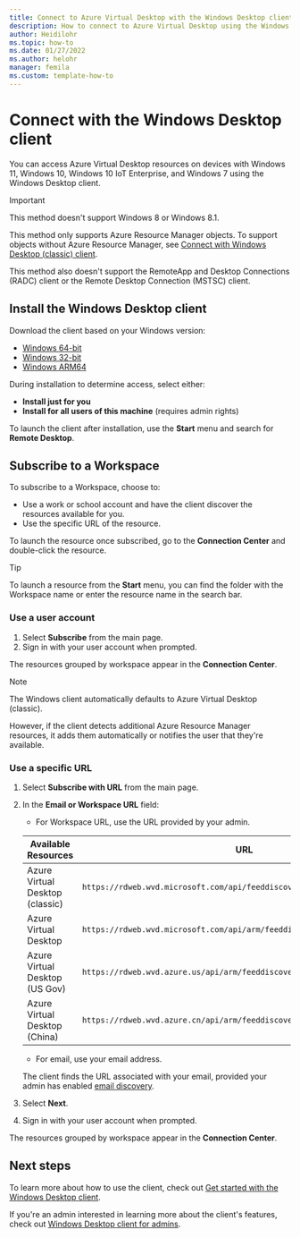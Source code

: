 ```yaml
---
title: Connect to Azure Virtual Desktop with the Windows Desktop client - Azure
description: How to connect to Azure Virtual Desktop using the Windows Desktop client.
author: Heidilohr
ms.topic: how-to
ms.date: 01/27/2022
ms.author: helohr
manager: femila
ms.custom: template-how-to
---
```


# Connect with the Windows Desktop client

You can access Azure Virtual Desktop resources on devices with Windows 11, Windows 10, Windows 10 IoT Enterprise, and Windows 7 using the Windows Desktop client. 

> [!IMPORTANT]
> This method doesn't support Windows 8 or Windows 8.1.
> 
> This method only supports Azure Resource Manager objects. To support objects without Azure Resource Manager, see [Connect with Windows Desktop (classic) client](../virtual-desktop-fall-2019/connect-windows-7-10-2019.md).
> 
> This method also doesn't support the RemoteApp and Desktop Connections (RADC) client or the Remote Desktop Connection (MSTSC) client.

## Install the Windows Desktop client

Download the client based on your Windows version:

- [Windows 64-bit](https://go.microsoft.com/fwlink/?linkid=2068602)
- [Windows 32-bit](https://go.microsoft.com/fwlink/?linkid=2098960)
- [Windows ARM64](https://go.microsoft.com/fwlink/?linkid=2098961)

During installation to determine access, select either:

- **Install just for you**
- **Install for all users of this machine** (requires admin rights)

To launch the client after installation, use the **Start** menu and search for **Remote Desktop**.

## Subscribe to a Workspace

To subscribe to a Workspace, choose to:

- Use a work or school account and have the client discover the resources available for you.
- Use the specific URL of the resource.

To launch the resource once subscribed, go to the **Connection Center** and double-click the resource.

> [!TIP]
> To launch a resource from the **Start** menu, you can find the folder with the Workspace name or enter the resource name in the search bar.

### Use a user account

1. Select **Subscribe** from the main page.
2. Sign in with your user account when prompted.

The resources grouped by workspace appear in the **Connection Center**.

   > [!NOTE]
   > The Windows client automatically defaults to Azure Virtual Desktop (classic). 
   > 
   > However, if the client detects additional Azure Resource Manager resources, it adds them automatically or notifies the user that they're available.

### Use a specific URL

1. Select **Subscribe with URL** from the main page.
2. In the **Email or Workspace URL** field:
   - For Workspace URL, use the URL provided by your admin.

   |Available Resources|URL|
   |-|-|
   |Azure Virtual Desktop (classic)|`https://rdweb.wvd.microsoft.com/api/feeddiscovery/webfeeddiscovery.aspx`|
   |Azure Virtual Desktop|`https://rdweb.wvd.microsoft.com/api/arm/feeddiscovery`|
   |Azure Virtual Desktop (US Gov)|`https://rdweb.wvd.azure.us/api/arm/feeddiscovery`|
   |Azure Virtual Desktop (China)|`https://rdweb.wvd.azure.cn/api/arm/feeddiscovery`|
   
   - For email, use your email address. 
      
   The client finds the URL associated with your email, provided your admin has enabled [email discovery](/windows-server/remote/remote-desktop-services/rds-email-discovery).

3. Select **Next**.
4. Sign in with your user account when prompted.

The resources grouped by workspace appear in the **Connection Center**.

## Next steps

To learn more about how to use the client, check out [Get started with the Windows Desktop client](/windows-server/remote/remote-desktop-services/clients/windowsdesktop/).

If you're an admin interested in learning more about the client's features, check out [Windows Desktop client for admins](/windows-server/remote/remote-desktop-services/clients/windowsdesktop-admin).

